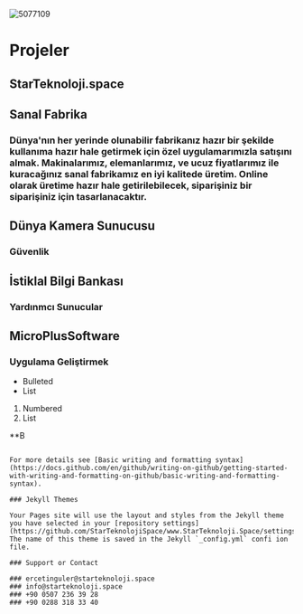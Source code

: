   ![5077109](https://user-images.githubusercontent.com/93947784/171271248-e61ae4e9-8b53-461d-a158-6328ed569a45.png) 
# Projeler
## StarTeknoloji.space  
## Sanal Fabrika    
### Dünya'nın her yerinde olunabilir fabrikanız hazır bir şekilde kullanıma hazır hale getirmek için özel uygulamarımızla satışını almak. Makinalarımız, elemanlarımız, ve ucuz fiyatlarımız ile kuracağınız sanal fabrikamız en iyi kalitede üretim. Online olarak üretime hazır hale getirilebilecek, siparişiniz bir siparişiniz için tasarlanacaktır.
## Dünya Kamera Sunucusu
### Güvenlik 
##  İstiklal Bilgi Bankası      
### Yardınmcı Sunucular   
##  MicroPlusSoftware
### Uygulama Geliştirmek





- Bulleted
- List  
1. Numbered
2. List   
  

**B  
```

For more details see [Basic writing and formatting syntax](https://docs.github.com/en/github/writing-on-github/getting-started-with-writing-and-formatting-on-github/basic-writing-and-formatting-syntax).

### Jekyll Themes

Your Pages site will use the layout and styles from the Jekyll theme you have selected in your [repository settings](https://github.com/StarTeknolojiSpace/www.StarTeknoloji.Space/settings/pages). The name of this theme is saved in the Jekyll `_config.yml` confi ion file.

### Support or Contact          

### ercetinguler@starteknoloji.space 
### info@starteknoloji.space
### +90 0507 236 39 28    
### +90 0288 318 33 40
            
